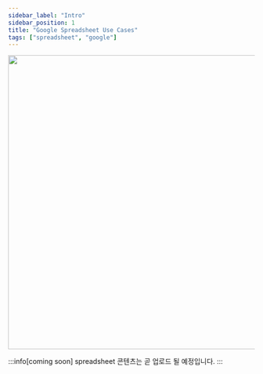 ```yaml
---
sidebar_label: "Intro"
sidebar_position: 1
title: "Google Spreadsheet Use Cases"
tags: ["spreadsheet", "google"]
---
```


<img src="https://i.imgur.com/ePCTc5f.png" width="600"/>

:::info[coming soon]
spreadsheet 콘텐츠는 곧 업로드 될 예정입니다.
:::
